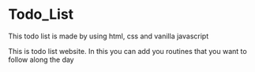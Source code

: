 # Todo_List
<p>This todo list is made by using html, css and vanilla javascript</p>
<p>This is todo list website. In this you can add you routines that you want to follow along the day</p>

